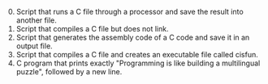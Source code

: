 0. Script that runs a C file through a processor and save the result into another file.
1. Script that compiles a C file but does not link.
2. Script that generates the assembly code of a C code and save it in an output file.
3. Script that compiles a C file and creates an executable file called cisfun.
4. C program that prints exactly "Programming is like building a multilingual puzzle", followed by a new line.
